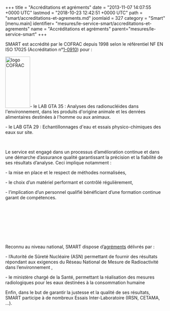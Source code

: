 +++
title = "Accréditations et agréments"
date = "2013-11-07 14:07:55 +0000 UTC"
lastmod = "2018-10-23 12:42:51 +0000 UTC"
path = "smart/accreditations-et-agrements.md"
joomlaid = 327
category = "Smart"
[menu.main]
  identifier= "mesures/le-service-smart/accreditations-et-agrements"
  name = "Accréditations et agréments"
  parent="mesures/le-service-smart"
+++
<p>SMART est accrédité par le COFRAC depuis 1998 selon le référentiel NF EN ISO 17025 (Accréditation n°<a href="http://www.cofrac.fr/annexes/sect1/1-0910.pdf">1-0910</a>) pour :</p>
<p><img src="images/SMART/logo_COFRAC.png" alt="logo COFRAC" width="78" height="162"/>- le LAB GTA 35 : Analyses des radionucléides dans l'environnement, dans les produits d'origine animale et les denrées alimentaires destinées à l'homme ou aux animaux.</p>
<p>- le LAB GTA 29 : Echantillonnages d'eau et essais physico-chimiques des eaux sur site.</p>
<p> </p>
<p>Le service est engagé dans un processus d’amélioration continue et dans une démarche d’assurance qualité garantissant la précision et la fiabilité de ses résultats d’analyse. Ceci implique notamment :</p>
<p>- la mise en place et le respect de méthodes normalisées,</p>
<p>- le choix d’un matériel performant et contrôlé régulièrement,</p>
<p>- l’implication d’un personnel qualifié bénéficiant d’une formation continue garant de compétences.</p>
<p> </p>
<p> </p>
<p> </p>
<p> </p>
<p><span>Reconnu au niveau national, SMART dispose d’<a href="images/SMART/liste_agrements_au_03-07-2018.pdf">agréments</a> délivrés par :</span></p>
<p><span>- l’Autorité de Sûreté Nucléaire (ASN) permettant de fournir des résultats répondant aux exigences du Réseau National de Mesure de Radioactivité dans l’environnement , </span></p>
<p><span>- le ministère </span>chargé <span>de la Santé, permettant la réalisation des mesures radiologiques pour </span>les eaux destinées à la consommation humaine</p>
<p>Enfin, dans le but de garantir la justesse et la qualité de ses résultats, SMART participe à de nombreux Essais Inter-Laboratoire (IRSN, CETAMA, …).</p>